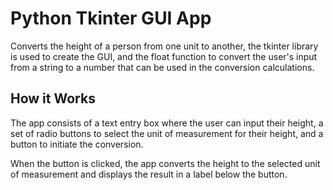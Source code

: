 # Python Tkinter GUI App
Converts the height of a  person from one unit to another,
the tkinter library is used to create the GUI, and the float
function to convert the user's input from a string to a number
that can be used in the conversion calculations.

## How it Works
The app consists of a text entry box where the user can input their height,
a set of radio buttons to select the unit of measurement for their height, 
and a button to initiate the conversion.

When the button is clicked, the app converts the height to the selected unit 
of measurement and displays the result in a label below the button.
